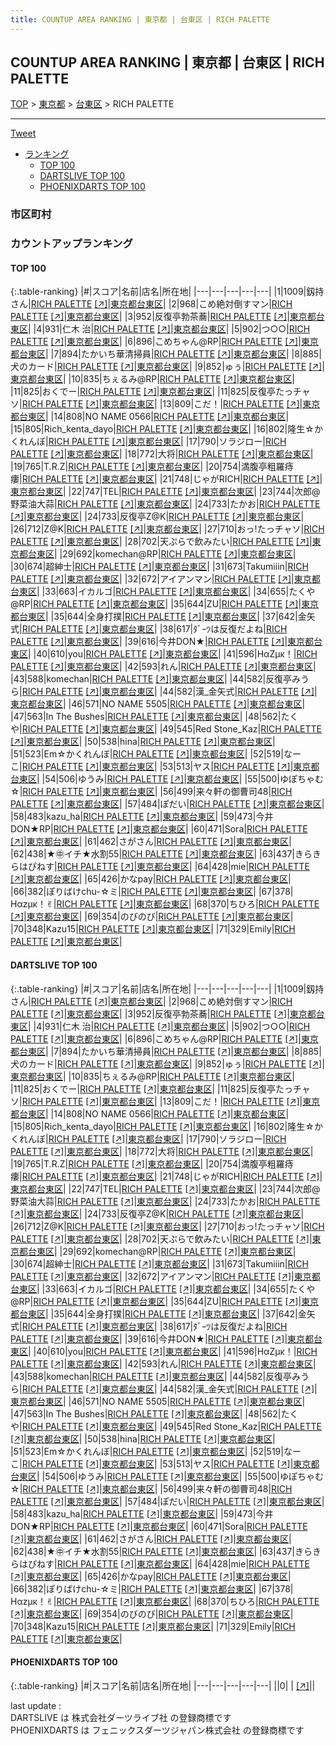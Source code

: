 ```yaml
---
title: COUNTUP AREA RANKING | 東京都 | 台東区 | RICH PALETTE
---
```

## COUNTUP AREA RANKING | 東京都 | 台東区 | RICH PALETTE

[TOP](/darts/rank/) > [東京都](/darts/rank/東京都/) > [台東区](/darts/rank/東京都/台東区/) > RICH PALETTE

___

<a href="https://twitter.com/share?ref_src=twsrc%5Etfw" data-text="COUNTUP AREA RANKING | 東京都台東区RICH PALETTE" class="twitter-share-button" data-hashtags="DARTSLIVE,PHOENIXDARTS,darts,ダーツ" data-show-count="false">Tweet</a>

* [ランキング](#カウントアップランキング)
    * [TOP 100](#top-100)
    * [DARTSLIVE TOP 100](#dartslive-top-100)
    * [PHOENIXDARTS TOP 100](#phoenixdarts-top-100)

### 市区町村

<ul>

</ul>

### カウントアップランキング

#### TOP 100



{:.table-ranking}
|#|スコア|名前|店名|所在地|
|---|---|---|---|---|
|1|1009|<span class="rank-name-dl">釼持さん</span>|<a href="/darts/rank/shops/9e65ff15cb18ef360d9b047a20a7ba1e.html">RICH PALETTE</a> <a href="https://search.dartslive.com/jp/shop/9e65ff15cb18ef360d9b047a20a7ba1e">[↗]</a>|<a href="/darts/rank/東京都/台東区">東京都台東区</a>|
|2|968|<span class="rank-name-dl">こめ絶対倒すマン</span>|<a href="/darts/rank/shops/9e65ff15cb18ef360d9b047a20a7ba1e.html">RICH PALETTE</a> <a href="https://search.dartslive.com/jp/shop/9e65ff15cb18ef360d9b047a20a7ba1e">[↗]</a>|<a href="/darts/rank/東京都/台東区">東京都台東区</a>|
|3|952|<span class="rank-name-dl">反復亭勃茶蕎</span>|<a href="/darts/rank/shops/9e65ff15cb18ef360d9b047a20a7ba1e.html">RICH PALETTE</a> <a href="https://search.dartslive.com/jp/shop/9e65ff15cb18ef360d9b047a20a7ba1e">[↗]</a>|<a href="/darts/rank/東京都/台東区">東京都台東区</a>|
|4|931|<span class="rank-name-dl">仁木 治</span>|<a href="/darts/rank/shops/9e65ff15cb18ef360d9b047a20a7ba1e.html">RICH PALETTE</a> <a href="https://search.dartslive.com/jp/shop/9e65ff15cb18ef360d9b047a20a7ba1e">[↗]</a>|<a href="/darts/rank/東京都/台東区">東京都台東区</a>|
|5|902|<span class="rank-name-dl">つ○○</span>|<a href="/darts/rank/shops/9e65ff15cb18ef360d9b047a20a7ba1e.html">RICH PALETTE</a> <a href="https://search.dartslive.com/jp/shop/9e65ff15cb18ef360d9b047a20a7ba1e">[↗]</a>|<a href="/darts/rank/東京都/台東区">東京都台東区</a>|
|6|896|<span class="rank-name-dl">こめちゃん@RP</span>|<a href="/darts/rank/shops/9e65ff15cb18ef360d9b047a20a7ba1e.html">RICH PALETTE</a> <a href="https://search.dartslive.com/jp/shop/9e65ff15cb18ef360d9b047a20a7ba1e">[↗]</a>|<a href="/darts/rank/東京都/台東区">東京都台東区</a>|
|7|894|<span class="rank-name-dl">たかいち華清掃員</span>|<a href="/darts/rank/shops/9e65ff15cb18ef360d9b047a20a7ba1e.html">RICH PALETTE</a> <a href="https://search.dartslive.com/jp/shop/9e65ff15cb18ef360d9b047a20a7ba1e">[↗]</a>|<a href="/darts/rank/東京都/台東区">東京都台東区</a>|
|8|885|<span class="rank-name-dl">犬のカード</span>|<a href="/darts/rank/shops/9e65ff15cb18ef360d9b047a20a7ba1e.html">RICH PALETTE</a> <a href="https://search.dartslive.com/jp/shop/9e65ff15cb18ef360d9b047a20a7ba1e">[↗]</a>|<a href="/darts/rank/東京都/台東区">東京都台東区</a>|
|9|852|<span class="rank-name-dl">ゅぅ</span>|<a href="/darts/rank/shops/9e65ff15cb18ef360d9b047a20a7ba1e.html">RICH PALETTE</a> <a href="https://search.dartslive.com/jp/shop/9e65ff15cb18ef360d9b047a20a7ba1e">[↗]</a>|<a href="/darts/rank/東京都/台東区">東京都台東区</a>|
|10|835|<span class="rank-name-dl">ちぇるみ@RP</span>|<a href="/darts/rank/shops/9e65ff15cb18ef360d9b047a20a7ba1e.html">RICH PALETTE</a> <a href="https://search.dartslive.com/jp/shop/9e65ff15cb18ef360d9b047a20a7ba1e">[↗]</a>|<a href="/darts/rank/東京都/台東区">東京都台東区</a>|
|11|825|<span class="rank-name-dl">おくでー</span>|<a href="/darts/rank/shops/9e65ff15cb18ef360d9b047a20a7ba1e.html">RICH PALETTE</a> <a href="https://search.dartslive.com/jp/shop/9e65ff15cb18ef360d9b047a20a7ba1e">[↗]</a>|<a href="/darts/rank/東京都/台東区">東京都台東区</a>|
|11|825|<span class="rank-name-dl">反復亭たっチャソ</span>|<a href="/darts/rank/shops/9e65ff15cb18ef360d9b047a20a7ba1e.html">RICH PALETTE</a> <a href="https://search.dartslive.com/jp/shop/9e65ff15cb18ef360d9b047a20a7ba1e">[↗]</a>|<a href="/darts/rank/東京都/台東区">東京都台東区</a>|
|13|809|<span class="rank-name-dl">こだ！</span>|<a href="/darts/rank/shops/9e65ff15cb18ef360d9b047a20a7ba1e.html">RICH PALETTE</a> <a href="https://search.dartslive.com/jp/shop/9e65ff15cb18ef360d9b047a20a7ba1e">[↗]</a>|<a href="/darts/rank/東京都/台東区">東京都台東区</a>|
|14|808|<span class="rank-name-dl">NO NAME 0566</span>|<a href="/darts/rank/shops/9e65ff15cb18ef360d9b047a20a7ba1e.html">RICH PALETTE</a> <a href="https://search.dartslive.com/jp/shop/9e65ff15cb18ef360d9b047a20a7ba1e">[↗]</a>|<a href="/darts/rank/東京都/台東区">東京都台東区</a>|
|15|805|<span class="rank-name-dl">Rich_kenta_dayo</span>|<a href="/darts/rank/shops/9e65ff15cb18ef360d9b047a20a7ba1e.html">RICH PALETTE</a> <a href="https://search.dartslive.com/jp/shop/9e65ff15cb18ef360d9b047a20a7ba1e">[↗]</a>|<a href="/darts/rank/東京都/台東区">東京都台東区</a>|
|16|802|<span class="rank-name-dl">隆生☆かくれんぼ</span>|<a href="/darts/rank/shops/9e65ff15cb18ef360d9b047a20a7ba1e.html">RICH PALETTE</a> <a href="https://search.dartslive.com/jp/shop/9e65ff15cb18ef360d9b047a20a7ba1e">[↗]</a>|<a href="/darts/rank/東京都/台東区">東京都台東区</a>|
|17|790|<span class="rank-name-dl">ソラジロー</span>|<a href="/darts/rank/shops/9e65ff15cb18ef360d9b047a20a7ba1e.html">RICH PALETTE</a> <a href="https://search.dartslive.com/jp/shop/9e65ff15cb18ef360d9b047a20a7ba1e">[↗]</a>|<a href="/darts/rank/東京都/台東区">東京都台東区</a>|
|18|772|<span class="rank-name-dl">大将</span>|<a href="/darts/rank/shops/9e65ff15cb18ef360d9b047a20a7ba1e.html">RICH PALETTE</a> <a href="https://search.dartslive.com/jp/shop/9e65ff15cb18ef360d9b047a20a7ba1e">[↗]</a>|<a href="/darts/rank/東京都/台東区">東京都台東区</a>|
|19|765|<span class="rank-name-dl">T.R.Z</span>|<a href="/darts/rank/shops/9e65ff15cb18ef360d9b047a20a7ba1e.html">RICH PALETTE</a> <a href="https://search.dartslive.com/jp/shop/9e65ff15cb18ef360d9b047a20a7ba1e">[↗]</a>|<a href="/darts/rank/東京都/台東区">東京都台東区</a>|
|20|754|<span class="rank-name-dl">満腹亭粗羅痔瘻</span>|<a href="/darts/rank/shops/9e65ff15cb18ef360d9b047a20a7ba1e.html">RICH PALETTE</a> <a href="https://search.dartslive.com/jp/shop/9e65ff15cb18ef360d9b047a20a7ba1e">[↗]</a>|<a href="/darts/rank/東京都/台東区">東京都台東区</a>|
|21|748|<span class="rank-name-dl">じゃがRICH</span>|<a href="/darts/rank/shops/9e65ff15cb18ef360d9b047a20a7ba1e.html">RICH PALETTE</a> <a href="https://search.dartslive.com/jp/shop/9e65ff15cb18ef360d9b047a20a7ba1e">[↗]</a>|<a href="/darts/rank/東京都/台東区">東京都台東区</a>|
|22|747|<span class="rank-name-dl">TEL</span>|<a href="/darts/rank/shops/9e65ff15cb18ef360d9b047a20a7ba1e.html">RICH PALETTE</a> <a href="https://search.dartslive.com/jp/shop/9e65ff15cb18ef360d9b047a20a7ba1e">[↗]</a>|<a href="/darts/rank/東京都/台東区">東京都台東区</a>|
|23|744|<span class="rank-name-dl">次郎@野菜油大蒜</span>|<a href="/darts/rank/shops/9e65ff15cb18ef360d9b047a20a7ba1e.html">RICH PALETTE</a> <a href="https://search.dartslive.com/jp/shop/9e65ff15cb18ef360d9b047a20a7ba1e">[↗]</a>|<a href="/darts/rank/東京都/台東区">東京都台東区</a>|
|24|733|<span class="rank-name-dl">たかお</span>|<a href="/darts/rank/shops/9e65ff15cb18ef360d9b047a20a7ba1e.html">RICH PALETTE</a> <a href="https://search.dartslive.com/jp/shop/9e65ff15cb18ef360d9b047a20a7ba1e">[↗]</a>|<a href="/darts/rank/東京都/台東区">東京都台東区</a>|
|24|733|<span class="rank-name-dl">反復亭Z@K</span>|<a href="/darts/rank/shops/9e65ff15cb18ef360d9b047a20a7ba1e.html">RICH PALETTE</a> <a href="https://search.dartslive.com/jp/shop/9e65ff15cb18ef360d9b047a20a7ba1e">[↗]</a>|<a href="/darts/rank/東京都/台東区">東京都台東区</a>|
|26|712|<span class="rank-name-dl">Z@K</span>|<a href="/darts/rank/shops/9e65ff15cb18ef360d9b047a20a7ba1e.html">RICH PALETTE</a> <a href="https://search.dartslive.com/jp/shop/9e65ff15cb18ef360d9b047a20a7ba1e">[↗]</a>|<a href="/darts/rank/東京都/台東区">東京都台東区</a>|
|27|710|<span class="rank-name-dl">おっ!たっチャソ</span>|<a href="/darts/rank/shops/9e65ff15cb18ef360d9b047a20a7ba1e.html">RICH PALETTE</a> <a href="https://search.dartslive.com/jp/shop/9e65ff15cb18ef360d9b047a20a7ba1e">[↗]</a>|<a href="/darts/rank/東京都/台東区">東京都台東区</a>|
|28|702|<span class="rank-name-dl">天ぷらで飲みたい</span>|<a href="/darts/rank/shops/9e65ff15cb18ef360d9b047a20a7ba1e.html">RICH PALETTE</a> <a href="https://search.dartslive.com/jp/shop/9e65ff15cb18ef360d9b047a20a7ba1e">[↗]</a>|<a href="/darts/rank/東京都/台東区">東京都台東区</a>|
|29|692|<span class="rank-name-dl">komechan@RP</span>|<a href="/darts/rank/shops/9e65ff15cb18ef360d9b047a20a7ba1e.html">RICH PALETTE</a> <a href="https://search.dartslive.com/jp/shop/9e65ff15cb18ef360d9b047a20a7ba1e">[↗]</a>|<a href="/darts/rank/東京都/台東区">東京都台東区</a>|
|30|674|<span class="rank-name-dl">超紳士</span>|<a href="/darts/rank/shops/9e65ff15cb18ef360d9b047a20a7ba1e.html">RICH PALETTE</a> <a href="https://search.dartslive.com/jp/shop/9e65ff15cb18ef360d9b047a20a7ba1e">[↗]</a>|<a href="/darts/rank/東京都/台東区">東京都台東区</a>|
|31|673|<span class="rank-name-dl">Takumiiin</span>|<a href="/darts/rank/shops/9e65ff15cb18ef360d9b047a20a7ba1e.html">RICH PALETTE</a> <a href="https://search.dartslive.com/jp/shop/9e65ff15cb18ef360d9b047a20a7ba1e">[↗]</a>|<a href="/darts/rank/東京都/台東区">東京都台東区</a>|
|32|672|<span class="rank-name-dl">アイアンマン</span>|<a href="/darts/rank/shops/9e65ff15cb18ef360d9b047a20a7ba1e.html">RICH PALETTE</a> <a href="https://search.dartslive.com/jp/shop/9e65ff15cb18ef360d9b047a20a7ba1e">[↗]</a>|<a href="/darts/rank/東京都/台東区">東京都台東区</a>|
|33|663|<span class="rank-name-dl">イカルゴ</span>|<a href="/darts/rank/shops/9e65ff15cb18ef360d9b047a20a7ba1e.html">RICH PALETTE</a> <a href="https://search.dartslive.com/jp/shop/9e65ff15cb18ef360d9b047a20a7ba1e">[↗]</a>|<a href="/darts/rank/東京都/台東区">東京都台東区</a>|
|34|655|<span class="rank-name-dl">たくや@RP</span>|<a href="/darts/rank/shops/9e65ff15cb18ef360d9b047a20a7ba1e.html">RICH PALETTE</a> <a href="https://search.dartslive.com/jp/shop/9e65ff15cb18ef360d9b047a20a7ba1e">[↗]</a>|<a href="/darts/rank/東京都/台東区">東京都台東区</a>|
|35|644|<span class="rank-name-dl">ZU</span>|<a href="/darts/rank/shops/9e65ff15cb18ef360d9b047a20a7ba1e.html">RICH PALETTE</a> <a href="https://search.dartslive.com/jp/shop/9e65ff15cb18ef360d9b047a20a7ba1e">[↗]</a>|<a href="/darts/rank/東京都/台東区">東京都台東区</a>|
|35|644|<span class="rank-name-dl">全身打撲</span>|<a href="/darts/rank/shops/9e65ff15cb18ef360d9b047a20a7ba1e.html">RICH PALETTE</a> <a href="https://search.dartslive.com/jp/shop/9e65ff15cb18ef360d9b047a20a7ba1e">[↗]</a>|<a href="/darts/rank/東京都/台東区">東京都台東区</a>|
|37|642|<span class="rank-name-dl">金矢式</span>|<a href="/darts/rank/shops/9e65ff15cb18ef360d9b047a20a7ba1e.html">RICH PALETTE</a> <a href="https://search.dartslive.com/jp/shop/9e65ff15cb18ef360d9b047a20a7ba1e">[↗]</a>|<a href="/darts/rank/東京都/台東区">東京都台東区</a>|
|38|617|<span class="rank-name-dl">ﾀﾞｰﾂは反復だよね</span>|<a href="/darts/rank/shops/9e65ff15cb18ef360d9b047a20a7ba1e.html">RICH PALETTE</a> <a href="https://search.dartslive.com/jp/shop/9e65ff15cb18ef360d9b047a20a7ba1e">[↗]</a>|<a href="/darts/rank/東京都/台東区">東京都台東区</a>|
|39|616|<span class="rank-name-dl">今井DON★</span>|<a href="/darts/rank/shops/9e65ff15cb18ef360d9b047a20a7ba1e.html">RICH PALETTE</a> <a href="https://search.dartslive.com/jp/shop/9e65ff15cb18ef360d9b047a20a7ba1e">[↗]</a>|<a href="/darts/rank/東京都/台東区">東京都台東区</a>|
|40|610|<span class="rank-name-dl">you</span>|<a href="/darts/rank/shops/9e65ff15cb18ef360d9b047a20a7ba1e.html">RICH PALETTE</a> <a href="https://search.dartslive.com/jp/shop/9e65ff15cb18ef360d9b047a20a7ba1e">[↗]</a>|<a href="/darts/rank/東京都/台東区">東京都台東区</a>|
|41|596|<span class="rank-name-dl">НαΖμκ！</span>|<a href="/darts/rank/shops/9e65ff15cb18ef360d9b047a20a7ba1e.html">RICH PALETTE</a> <a href="https://search.dartslive.com/jp/shop/9e65ff15cb18ef360d9b047a20a7ba1e">[↗]</a>|<a href="/darts/rank/東京都/台東区">東京都台東区</a>|
|42|593|<span class="rank-name-dl">れん</span>|<a href="/darts/rank/shops/9e65ff15cb18ef360d9b047a20a7ba1e.html">RICH PALETTE</a> <a href="https://search.dartslive.com/jp/shop/9e65ff15cb18ef360d9b047a20a7ba1e">[↗]</a>|<a href="/darts/rank/東京都/台東区">東京都台東区</a>|
|43|588|<span class="rank-name-dl">komechan</span>|<a href="/darts/rank/shops/9e65ff15cb18ef360d9b047a20a7ba1e.html">RICH PALETTE</a> <a href="https://search.dartslive.com/jp/shop/9e65ff15cb18ef360d9b047a20a7ba1e">[↗]</a>|<a href="/darts/rank/東京都/台東区">東京都台東区</a>|
|44|582|<span class="rank-name-dl">反復亭みうら</span>|<a href="/darts/rank/shops/9e65ff15cb18ef360d9b047a20a7ba1e.html">RICH PALETTE</a> <a href="https://search.dartslive.com/jp/shop/9e65ff15cb18ef360d9b047a20a7ba1e">[↗]</a>|<a href="/darts/rank/東京都/台東区">東京都台東区</a>|
|44|582|<span class="rank-name-dl">漢_金矢式</span>|<a href="/darts/rank/shops/9e65ff15cb18ef360d9b047a20a7ba1e.html">RICH PALETTE</a> <a href="https://search.dartslive.com/jp/shop/9e65ff15cb18ef360d9b047a20a7ba1e">[↗]</a>|<a href="/darts/rank/東京都/台東区">東京都台東区</a>|
|46|571|<span class="rank-name-dl">NO NAME 5505</span>|<a href="/darts/rank/shops/9e65ff15cb18ef360d9b047a20a7ba1e.html">RICH PALETTE</a> <a href="https://search.dartslive.com/jp/shop/9e65ff15cb18ef360d9b047a20a7ba1e">[↗]</a>|<a href="/darts/rank/東京都/台東区">東京都台東区</a>|
|47|563|<span class="rank-name-dl">In The Bushes</span>|<a href="/darts/rank/shops/9e65ff15cb18ef360d9b047a20a7ba1e.html">RICH PALETTE</a> <a href="https://search.dartslive.com/jp/shop/9e65ff15cb18ef360d9b047a20a7ba1e">[↗]</a>|<a href="/darts/rank/東京都/台東区">東京都台東区</a>|
|48|562|<span class="rank-name-dl">たくや</span>|<a href="/darts/rank/shops/9e65ff15cb18ef360d9b047a20a7ba1e.html">RICH PALETTE</a> <a href="https://search.dartslive.com/jp/shop/9e65ff15cb18ef360d9b047a20a7ba1e">[↗]</a>|<a href="/darts/rank/東京都/台東区">東京都台東区</a>|
|49|545|<span class="rank-name-dl">Red Stone_Kaz</span>|<a href="/darts/rank/shops/9e65ff15cb18ef360d9b047a20a7ba1e.html">RICH PALETTE</a> <a href="https://search.dartslive.com/jp/shop/9e65ff15cb18ef360d9b047a20a7ba1e">[↗]</a>|<a href="/darts/rank/東京都/台東区">東京都台東区</a>|
|50|538|<span class="rank-name-dl">hina</span>|<a href="/darts/rank/shops/9e65ff15cb18ef360d9b047a20a7ba1e.html">RICH PALETTE</a> <a href="https://search.dartslive.com/jp/shop/9e65ff15cb18ef360d9b047a20a7ba1e">[↗]</a>|<a href="/darts/rank/東京都/台東区">東京都台東区</a>|
|51|523|<span class="rank-name-dl">Em☆かくれんぼ</span>|<a href="/darts/rank/shops/9e65ff15cb18ef360d9b047a20a7ba1e.html">RICH PALETTE</a> <a href="https://search.dartslive.com/jp/shop/9e65ff15cb18ef360d9b047a20a7ba1e">[↗]</a>|<a href="/darts/rank/東京都/台東区">東京都台東区</a>|
|52|519|<span class="rank-name-dl">なーこ</span>|<a href="/darts/rank/shops/9e65ff15cb18ef360d9b047a20a7ba1e.html">RICH PALETTE</a> <a href="https://search.dartslive.com/jp/shop/9e65ff15cb18ef360d9b047a20a7ba1e">[↗]</a>|<a href="/darts/rank/東京都/台東区">東京都台東区</a>|
|53|513|<span class="rank-name-dl">ヤス</span>|<a href="/darts/rank/shops/9e65ff15cb18ef360d9b047a20a7ba1e.html">RICH PALETTE</a> <a href="https://search.dartslive.com/jp/shop/9e65ff15cb18ef360d9b047a20a7ba1e">[↗]</a>|<a href="/darts/rank/東京都/台東区">東京都台東区</a>|
|54|506|<span class="rank-name-dl">ゆうみ</span>|<a href="/darts/rank/shops/9e65ff15cb18ef360d9b047a20a7ba1e.html">RICH PALETTE</a> <a href="https://search.dartslive.com/jp/shop/9e65ff15cb18ef360d9b047a20a7ba1e">[↗]</a>|<a href="/darts/rank/東京都/台東区">東京都台東区</a>|
|55|500|<span class="rank-name-dl">ゆぽちゃむ☆</span>|<a href="/darts/rank/shops/9e65ff15cb18ef360d9b047a20a7ba1e.html">RICH PALETTE</a> <a href="https://search.dartslive.com/jp/shop/9e65ff15cb18ef360d9b047a20a7ba1e">[↗]</a>|<a href="/darts/rank/東京都/台東区">東京都台東区</a>|
|56|499|<span class="rank-name-dl">来々軒の御曹司48</span>|<a href="/darts/rank/shops/9e65ff15cb18ef360d9b047a20a7ba1e.html">RICH PALETTE</a> <a href="https://search.dartslive.com/jp/shop/9e65ff15cb18ef360d9b047a20a7ba1e">[↗]</a>|<a href="/darts/rank/東京都/台東区">東京都台東区</a>|
|57|484|<span class="rank-name-dl">ぽだい</span>|<a href="/darts/rank/shops/9e65ff15cb18ef360d9b047a20a7ba1e.html">RICH PALETTE</a> <a href="https://search.dartslive.com/jp/shop/9e65ff15cb18ef360d9b047a20a7ba1e">[↗]</a>|<a href="/darts/rank/東京都/台東区">東京都台東区</a>|
|58|483|<span class="rank-name-dl">kazu_ha</span>|<a href="/darts/rank/shops/9e65ff15cb18ef360d9b047a20a7ba1e.html">RICH PALETTE</a> <a href="https://search.dartslive.com/jp/shop/9e65ff15cb18ef360d9b047a20a7ba1e">[↗]</a>|<a href="/darts/rank/東京都/台東区">東京都台東区</a>|
|59|473|<span class="rank-name-dl">今井DON★RP</span>|<a href="/darts/rank/shops/9e65ff15cb18ef360d9b047a20a7ba1e.html">RICH PALETTE</a> <a href="https://search.dartslive.com/jp/shop/9e65ff15cb18ef360d9b047a20a7ba1e">[↗]</a>|<a href="/darts/rank/東京都/台東区">東京都台東区</a>|
|60|471|<span class="rank-name-dl">Sora</span>|<a href="/darts/rank/shops/9e65ff15cb18ef360d9b047a20a7ba1e.html">RICH PALETTE</a> <a href="https://search.dartslive.com/jp/shop/9e65ff15cb18ef360d9b047a20a7ba1e">[↗]</a>|<a href="/darts/rank/東京都/台東区">東京都台東区</a>|
|61|462|<span class="rank-name-dl">さがさん</span>|<a href="/darts/rank/shops/9e65ff15cb18ef360d9b047a20a7ba1e.html">RICH PALETTE</a> <a href="https://search.dartslive.com/jp/shop/9e65ff15cb18ef360d9b047a20a7ba1e">[↗]</a>|<a href="/darts/rank/東京都/台東区">東京都台東区</a>|
|62|438|<span class="rank-name-dl">★㊥イチ★水割55</span>|<a href="/darts/rank/shops/9e65ff15cb18ef360d9b047a20a7ba1e.html">RICH PALETTE</a> <a href="https://search.dartslive.com/jp/shop/9e65ff15cb18ef360d9b047a20a7ba1e">[↗]</a>|<a href="/darts/rank/東京都/台東区">東京都台東区</a>|
|63|437|<span class="rank-name-dl">きらきらはぴねす</span>|<a href="/darts/rank/shops/9e65ff15cb18ef360d9b047a20a7ba1e.html">RICH PALETTE</a> <a href="https://search.dartslive.com/jp/shop/9e65ff15cb18ef360d9b047a20a7ba1e">[↗]</a>|<a href="/darts/rank/東京都/台東区">東京都台東区</a>|
|64|428|<span class="rank-name-dl">mie</span>|<a href="/darts/rank/shops/9e65ff15cb18ef360d9b047a20a7ba1e.html">RICH PALETTE</a> <a href="https://search.dartslive.com/jp/shop/9e65ff15cb18ef360d9b047a20a7ba1e">[↗]</a>|<a href="/darts/rank/東京都/台東区">東京都台東区</a>|
|65|426|<span class="rank-name-dl">かなpay</span>|<a href="/darts/rank/shops/9e65ff15cb18ef360d9b047a20a7ba1e.html">RICH PALETTE</a> <a href="https://search.dartslive.com/jp/shop/9e65ff15cb18ef360d9b047a20a7ba1e">[↗]</a>|<a href="/darts/rank/東京都/台東区">東京都台東区</a>|
|66|382|<span class="rank-name-dl">ぽりばけchu-☆ミ</span>|<a href="/darts/rank/shops/9e65ff15cb18ef360d9b047a20a7ba1e.html">RICH PALETTE</a> <a href="https://search.dartslive.com/jp/shop/9e65ff15cb18ef360d9b047a20a7ba1e">[↗]</a>|<a href="/darts/rank/東京都/台東区">東京都台東区</a>|
|67|378|<span class="rank-name-dl">Нαzμκ！✌︎</span>|<a href="/darts/rank/shops/9e65ff15cb18ef360d9b047a20a7ba1e.html">RICH PALETTE</a> <a href="https://search.dartslive.com/jp/shop/9e65ff15cb18ef360d9b047a20a7ba1e">[↗]</a>|<a href="/darts/rank/東京都/台東区">東京都台東区</a>|
|68|370|<span class="rank-name-dl">ちひろ</span>|<a href="/darts/rank/shops/9e65ff15cb18ef360d9b047a20a7ba1e.html">RICH PALETTE</a> <a href="https://search.dartslive.com/jp/shop/9e65ff15cb18ef360d9b047a20a7ba1e">[↗]</a>|<a href="/darts/rank/東京都/台東区">東京都台東区</a>|
|69|354|<span class="rank-name-dl">のびのび</span>|<a href="/darts/rank/shops/9e65ff15cb18ef360d9b047a20a7ba1e.html">RICH PALETTE</a> <a href="https://search.dartslive.com/jp/shop/9e65ff15cb18ef360d9b047a20a7ba1e">[↗]</a>|<a href="/darts/rank/東京都/台東区">東京都台東区</a>|
|70|348|<span class="rank-name-dl">Kazu15</span>|<a href="/darts/rank/shops/9e65ff15cb18ef360d9b047a20a7ba1e.html">RICH PALETTE</a> <a href="https://search.dartslive.com/jp/shop/9e65ff15cb18ef360d9b047a20a7ba1e">[↗]</a>|<a href="/darts/rank/東京都/台東区">東京都台東区</a>|
|71|329|<span class="rank-name-dl">Emily</span>|<a href="/darts/rank/shops/9e65ff15cb18ef360d9b047a20a7ba1e.html">RICH PALETTE</a> <a href="https://search.dartslive.com/jp/shop/9e65ff15cb18ef360d9b047a20a7ba1e">[↗]</a>|<a href="/darts/rank/東京都/台東区">東京都台東区</a>|


#### DARTSLIVE TOP 100



{:.table-ranking}
|#|スコア|名前|店名|所在地|
|---|---|---|---|---|
|1|1009|<span class="rank-name-dl">釼持さん</span>|<a href="/darts/rank/shops/9e65ff15cb18ef360d9b047a20a7ba1e.html">RICH PALETTE</a> <a href="https://search.dartslive.com/jp/shop/9e65ff15cb18ef360d9b047a20a7ba1e">[↗]</a>|<a href="/darts/rank/東京都/台東区">東京都台東区</a>|
|2|968|<span class="rank-name-dl">こめ絶対倒すマン</span>|<a href="/darts/rank/shops/9e65ff15cb18ef360d9b047a20a7ba1e.html">RICH PALETTE</a> <a href="https://search.dartslive.com/jp/shop/9e65ff15cb18ef360d9b047a20a7ba1e">[↗]</a>|<a href="/darts/rank/東京都/台東区">東京都台東区</a>|
|3|952|<span class="rank-name-dl">反復亭勃茶蕎</span>|<a href="/darts/rank/shops/9e65ff15cb18ef360d9b047a20a7ba1e.html">RICH PALETTE</a> <a href="https://search.dartslive.com/jp/shop/9e65ff15cb18ef360d9b047a20a7ba1e">[↗]</a>|<a href="/darts/rank/東京都/台東区">東京都台東区</a>|
|4|931|<span class="rank-name-dl">仁木 治</span>|<a href="/darts/rank/shops/9e65ff15cb18ef360d9b047a20a7ba1e.html">RICH PALETTE</a> <a href="https://search.dartslive.com/jp/shop/9e65ff15cb18ef360d9b047a20a7ba1e">[↗]</a>|<a href="/darts/rank/東京都/台東区">東京都台東区</a>|
|5|902|<span class="rank-name-dl">つ○○</span>|<a href="/darts/rank/shops/9e65ff15cb18ef360d9b047a20a7ba1e.html">RICH PALETTE</a> <a href="https://search.dartslive.com/jp/shop/9e65ff15cb18ef360d9b047a20a7ba1e">[↗]</a>|<a href="/darts/rank/東京都/台東区">東京都台東区</a>|
|6|896|<span class="rank-name-dl">こめちゃん@RP</span>|<a href="/darts/rank/shops/9e65ff15cb18ef360d9b047a20a7ba1e.html">RICH PALETTE</a> <a href="https://search.dartslive.com/jp/shop/9e65ff15cb18ef360d9b047a20a7ba1e">[↗]</a>|<a href="/darts/rank/東京都/台東区">東京都台東区</a>|
|7|894|<span class="rank-name-dl">たかいち華清掃員</span>|<a href="/darts/rank/shops/9e65ff15cb18ef360d9b047a20a7ba1e.html">RICH PALETTE</a> <a href="https://search.dartslive.com/jp/shop/9e65ff15cb18ef360d9b047a20a7ba1e">[↗]</a>|<a href="/darts/rank/東京都/台東区">東京都台東区</a>|
|8|885|<span class="rank-name-dl">犬のカード</span>|<a href="/darts/rank/shops/9e65ff15cb18ef360d9b047a20a7ba1e.html">RICH PALETTE</a> <a href="https://search.dartslive.com/jp/shop/9e65ff15cb18ef360d9b047a20a7ba1e">[↗]</a>|<a href="/darts/rank/東京都/台東区">東京都台東区</a>|
|9|852|<span class="rank-name-dl">ゅぅ</span>|<a href="/darts/rank/shops/9e65ff15cb18ef360d9b047a20a7ba1e.html">RICH PALETTE</a> <a href="https://search.dartslive.com/jp/shop/9e65ff15cb18ef360d9b047a20a7ba1e">[↗]</a>|<a href="/darts/rank/東京都/台東区">東京都台東区</a>|
|10|835|<span class="rank-name-dl">ちぇるみ@RP</span>|<a href="/darts/rank/shops/9e65ff15cb18ef360d9b047a20a7ba1e.html">RICH PALETTE</a> <a href="https://search.dartslive.com/jp/shop/9e65ff15cb18ef360d9b047a20a7ba1e">[↗]</a>|<a href="/darts/rank/東京都/台東区">東京都台東区</a>|
|11|825|<span class="rank-name-dl">おくでー</span>|<a href="/darts/rank/shops/9e65ff15cb18ef360d9b047a20a7ba1e.html">RICH PALETTE</a> <a href="https://search.dartslive.com/jp/shop/9e65ff15cb18ef360d9b047a20a7ba1e">[↗]</a>|<a href="/darts/rank/東京都/台東区">東京都台東区</a>|
|11|825|<span class="rank-name-dl">反復亭たっチャソ</span>|<a href="/darts/rank/shops/9e65ff15cb18ef360d9b047a20a7ba1e.html">RICH PALETTE</a> <a href="https://search.dartslive.com/jp/shop/9e65ff15cb18ef360d9b047a20a7ba1e">[↗]</a>|<a href="/darts/rank/東京都/台東区">東京都台東区</a>|
|13|809|<span class="rank-name-dl">こだ！</span>|<a href="/darts/rank/shops/9e65ff15cb18ef360d9b047a20a7ba1e.html">RICH PALETTE</a> <a href="https://search.dartslive.com/jp/shop/9e65ff15cb18ef360d9b047a20a7ba1e">[↗]</a>|<a href="/darts/rank/東京都/台東区">東京都台東区</a>|
|14|808|<span class="rank-name-dl">NO NAME 0566</span>|<a href="/darts/rank/shops/9e65ff15cb18ef360d9b047a20a7ba1e.html">RICH PALETTE</a> <a href="https://search.dartslive.com/jp/shop/9e65ff15cb18ef360d9b047a20a7ba1e">[↗]</a>|<a href="/darts/rank/東京都/台東区">東京都台東区</a>|
|15|805|<span class="rank-name-dl">Rich_kenta_dayo</span>|<a href="/darts/rank/shops/9e65ff15cb18ef360d9b047a20a7ba1e.html">RICH PALETTE</a> <a href="https://search.dartslive.com/jp/shop/9e65ff15cb18ef360d9b047a20a7ba1e">[↗]</a>|<a href="/darts/rank/東京都/台東区">東京都台東区</a>|
|16|802|<span class="rank-name-dl">隆生☆かくれんぼ</span>|<a href="/darts/rank/shops/9e65ff15cb18ef360d9b047a20a7ba1e.html">RICH PALETTE</a> <a href="https://search.dartslive.com/jp/shop/9e65ff15cb18ef360d9b047a20a7ba1e">[↗]</a>|<a href="/darts/rank/東京都/台東区">東京都台東区</a>|
|17|790|<span class="rank-name-dl">ソラジロー</span>|<a href="/darts/rank/shops/9e65ff15cb18ef360d9b047a20a7ba1e.html">RICH PALETTE</a> <a href="https://search.dartslive.com/jp/shop/9e65ff15cb18ef360d9b047a20a7ba1e">[↗]</a>|<a href="/darts/rank/東京都/台東区">東京都台東区</a>|
|18|772|<span class="rank-name-dl">大将</span>|<a href="/darts/rank/shops/9e65ff15cb18ef360d9b047a20a7ba1e.html">RICH PALETTE</a> <a href="https://search.dartslive.com/jp/shop/9e65ff15cb18ef360d9b047a20a7ba1e">[↗]</a>|<a href="/darts/rank/東京都/台東区">東京都台東区</a>|
|19|765|<span class="rank-name-dl">T.R.Z</span>|<a href="/darts/rank/shops/9e65ff15cb18ef360d9b047a20a7ba1e.html">RICH PALETTE</a> <a href="https://search.dartslive.com/jp/shop/9e65ff15cb18ef360d9b047a20a7ba1e">[↗]</a>|<a href="/darts/rank/東京都/台東区">東京都台東区</a>|
|20|754|<span class="rank-name-dl">満腹亭粗羅痔瘻</span>|<a href="/darts/rank/shops/9e65ff15cb18ef360d9b047a20a7ba1e.html">RICH PALETTE</a> <a href="https://search.dartslive.com/jp/shop/9e65ff15cb18ef360d9b047a20a7ba1e">[↗]</a>|<a href="/darts/rank/東京都/台東区">東京都台東区</a>|
|21|748|<span class="rank-name-dl">じゃがRICH</span>|<a href="/darts/rank/shops/9e65ff15cb18ef360d9b047a20a7ba1e.html">RICH PALETTE</a> <a href="https://search.dartslive.com/jp/shop/9e65ff15cb18ef360d9b047a20a7ba1e">[↗]</a>|<a href="/darts/rank/東京都/台東区">東京都台東区</a>|
|22|747|<span class="rank-name-dl">TEL</span>|<a href="/darts/rank/shops/9e65ff15cb18ef360d9b047a20a7ba1e.html">RICH PALETTE</a> <a href="https://search.dartslive.com/jp/shop/9e65ff15cb18ef360d9b047a20a7ba1e">[↗]</a>|<a href="/darts/rank/東京都/台東区">東京都台東区</a>|
|23|744|<span class="rank-name-dl">次郎@野菜油大蒜</span>|<a href="/darts/rank/shops/9e65ff15cb18ef360d9b047a20a7ba1e.html">RICH PALETTE</a> <a href="https://search.dartslive.com/jp/shop/9e65ff15cb18ef360d9b047a20a7ba1e">[↗]</a>|<a href="/darts/rank/東京都/台東区">東京都台東区</a>|
|24|733|<span class="rank-name-dl">たかお</span>|<a href="/darts/rank/shops/9e65ff15cb18ef360d9b047a20a7ba1e.html">RICH PALETTE</a> <a href="https://search.dartslive.com/jp/shop/9e65ff15cb18ef360d9b047a20a7ba1e">[↗]</a>|<a href="/darts/rank/東京都/台東区">東京都台東区</a>|
|24|733|<span class="rank-name-dl">反復亭Z@K</span>|<a href="/darts/rank/shops/9e65ff15cb18ef360d9b047a20a7ba1e.html">RICH PALETTE</a> <a href="https://search.dartslive.com/jp/shop/9e65ff15cb18ef360d9b047a20a7ba1e">[↗]</a>|<a href="/darts/rank/東京都/台東区">東京都台東区</a>|
|26|712|<span class="rank-name-dl">Z@K</span>|<a href="/darts/rank/shops/9e65ff15cb18ef360d9b047a20a7ba1e.html">RICH PALETTE</a> <a href="https://search.dartslive.com/jp/shop/9e65ff15cb18ef360d9b047a20a7ba1e">[↗]</a>|<a href="/darts/rank/東京都/台東区">東京都台東区</a>|
|27|710|<span class="rank-name-dl">おっ!たっチャソ</span>|<a href="/darts/rank/shops/9e65ff15cb18ef360d9b047a20a7ba1e.html">RICH PALETTE</a> <a href="https://search.dartslive.com/jp/shop/9e65ff15cb18ef360d9b047a20a7ba1e">[↗]</a>|<a href="/darts/rank/東京都/台東区">東京都台東区</a>|
|28|702|<span class="rank-name-dl">天ぷらで飲みたい</span>|<a href="/darts/rank/shops/9e65ff15cb18ef360d9b047a20a7ba1e.html">RICH PALETTE</a> <a href="https://search.dartslive.com/jp/shop/9e65ff15cb18ef360d9b047a20a7ba1e">[↗]</a>|<a href="/darts/rank/東京都/台東区">東京都台東区</a>|
|29|692|<span class="rank-name-dl">komechan@RP</span>|<a href="/darts/rank/shops/9e65ff15cb18ef360d9b047a20a7ba1e.html">RICH PALETTE</a> <a href="https://search.dartslive.com/jp/shop/9e65ff15cb18ef360d9b047a20a7ba1e">[↗]</a>|<a href="/darts/rank/東京都/台東区">東京都台東区</a>|
|30|674|<span class="rank-name-dl">超紳士</span>|<a href="/darts/rank/shops/9e65ff15cb18ef360d9b047a20a7ba1e.html">RICH PALETTE</a> <a href="https://search.dartslive.com/jp/shop/9e65ff15cb18ef360d9b047a20a7ba1e">[↗]</a>|<a href="/darts/rank/東京都/台東区">東京都台東区</a>|
|31|673|<span class="rank-name-dl">Takumiiin</span>|<a href="/darts/rank/shops/9e65ff15cb18ef360d9b047a20a7ba1e.html">RICH PALETTE</a> <a href="https://search.dartslive.com/jp/shop/9e65ff15cb18ef360d9b047a20a7ba1e">[↗]</a>|<a href="/darts/rank/東京都/台東区">東京都台東区</a>|
|32|672|<span class="rank-name-dl">アイアンマン</span>|<a href="/darts/rank/shops/9e65ff15cb18ef360d9b047a20a7ba1e.html">RICH PALETTE</a> <a href="https://search.dartslive.com/jp/shop/9e65ff15cb18ef360d9b047a20a7ba1e">[↗]</a>|<a href="/darts/rank/東京都/台東区">東京都台東区</a>|
|33|663|<span class="rank-name-dl">イカルゴ</span>|<a href="/darts/rank/shops/9e65ff15cb18ef360d9b047a20a7ba1e.html">RICH PALETTE</a> <a href="https://search.dartslive.com/jp/shop/9e65ff15cb18ef360d9b047a20a7ba1e">[↗]</a>|<a href="/darts/rank/東京都/台東区">東京都台東区</a>|
|34|655|<span class="rank-name-dl">たくや@RP</span>|<a href="/darts/rank/shops/9e65ff15cb18ef360d9b047a20a7ba1e.html">RICH PALETTE</a> <a href="https://search.dartslive.com/jp/shop/9e65ff15cb18ef360d9b047a20a7ba1e">[↗]</a>|<a href="/darts/rank/東京都/台東区">東京都台東区</a>|
|35|644|<span class="rank-name-dl">ZU</span>|<a href="/darts/rank/shops/9e65ff15cb18ef360d9b047a20a7ba1e.html">RICH PALETTE</a> <a href="https://search.dartslive.com/jp/shop/9e65ff15cb18ef360d9b047a20a7ba1e">[↗]</a>|<a href="/darts/rank/東京都/台東区">東京都台東区</a>|
|35|644|<span class="rank-name-dl">全身打撲</span>|<a href="/darts/rank/shops/9e65ff15cb18ef360d9b047a20a7ba1e.html">RICH PALETTE</a> <a href="https://search.dartslive.com/jp/shop/9e65ff15cb18ef360d9b047a20a7ba1e">[↗]</a>|<a href="/darts/rank/東京都/台東区">東京都台東区</a>|
|37|642|<span class="rank-name-dl">金矢式</span>|<a href="/darts/rank/shops/9e65ff15cb18ef360d9b047a20a7ba1e.html">RICH PALETTE</a> <a href="https://search.dartslive.com/jp/shop/9e65ff15cb18ef360d9b047a20a7ba1e">[↗]</a>|<a href="/darts/rank/東京都/台東区">東京都台東区</a>|
|38|617|<span class="rank-name-dl">ﾀﾞｰﾂは反復だよね</span>|<a href="/darts/rank/shops/9e65ff15cb18ef360d9b047a20a7ba1e.html">RICH PALETTE</a> <a href="https://search.dartslive.com/jp/shop/9e65ff15cb18ef360d9b047a20a7ba1e">[↗]</a>|<a href="/darts/rank/東京都/台東区">東京都台東区</a>|
|39|616|<span class="rank-name-dl">今井DON★</span>|<a href="/darts/rank/shops/9e65ff15cb18ef360d9b047a20a7ba1e.html">RICH PALETTE</a> <a href="https://search.dartslive.com/jp/shop/9e65ff15cb18ef360d9b047a20a7ba1e">[↗]</a>|<a href="/darts/rank/東京都/台東区">東京都台東区</a>|
|40|610|<span class="rank-name-dl">you</span>|<a href="/darts/rank/shops/9e65ff15cb18ef360d9b047a20a7ba1e.html">RICH PALETTE</a> <a href="https://search.dartslive.com/jp/shop/9e65ff15cb18ef360d9b047a20a7ba1e">[↗]</a>|<a href="/darts/rank/東京都/台東区">東京都台東区</a>|
|41|596|<span class="rank-name-dl">НαΖμκ！</span>|<a href="/darts/rank/shops/9e65ff15cb18ef360d9b047a20a7ba1e.html">RICH PALETTE</a> <a href="https://search.dartslive.com/jp/shop/9e65ff15cb18ef360d9b047a20a7ba1e">[↗]</a>|<a href="/darts/rank/東京都/台東区">東京都台東区</a>|
|42|593|<span class="rank-name-dl">れん</span>|<a href="/darts/rank/shops/9e65ff15cb18ef360d9b047a20a7ba1e.html">RICH PALETTE</a> <a href="https://search.dartslive.com/jp/shop/9e65ff15cb18ef360d9b047a20a7ba1e">[↗]</a>|<a href="/darts/rank/東京都/台東区">東京都台東区</a>|
|43|588|<span class="rank-name-dl">komechan</span>|<a href="/darts/rank/shops/9e65ff15cb18ef360d9b047a20a7ba1e.html">RICH PALETTE</a> <a href="https://search.dartslive.com/jp/shop/9e65ff15cb18ef360d9b047a20a7ba1e">[↗]</a>|<a href="/darts/rank/東京都/台東区">東京都台東区</a>|
|44|582|<span class="rank-name-dl">反復亭みうら</span>|<a href="/darts/rank/shops/9e65ff15cb18ef360d9b047a20a7ba1e.html">RICH PALETTE</a> <a href="https://search.dartslive.com/jp/shop/9e65ff15cb18ef360d9b047a20a7ba1e">[↗]</a>|<a href="/darts/rank/東京都/台東区">東京都台東区</a>|
|44|582|<span class="rank-name-dl">漢_金矢式</span>|<a href="/darts/rank/shops/9e65ff15cb18ef360d9b047a20a7ba1e.html">RICH PALETTE</a> <a href="https://search.dartslive.com/jp/shop/9e65ff15cb18ef360d9b047a20a7ba1e">[↗]</a>|<a href="/darts/rank/東京都/台東区">東京都台東区</a>|
|46|571|<span class="rank-name-dl">NO NAME 5505</span>|<a href="/darts/rank/shops/9e65ff15cb18ef360d9b047a20a7ba1e.html">RICH PALETTE</a> <a href="https://search.dartslive.com/jp/shop/9e65ff15cb18ef360d9b047a20a7ba1e">[↗]</a>|<a href="/darts/rank/東京都/台東区">東京都台東区</a>|
|47|563|<span class="rank-name-dl">In The Bushes</span>|<a href="/darts/rank/shops/9e65ff15cb18ef360d9b047a20a7ba1e.html">RICH PALETTE</a> <a href="https://search.dartslive.com/jp/shop/9e65ff15cb18ef360d9b047a20a7ba1e">[↗]</a>|<a href="/darts/rank/東京都/台東区">東京都台東区</a>|
|48|562|<span class="rank-name-dl">たくや</span>|<a href="/darts/rank/shops/9e65ff15cb18ef360d9b047a20a7ba1e.html">RICH PALETTE</a> <a href="https://search.dartslive.com/jp/shop/9e65ff15cb18ef360d9b047a20a7ba1e">[↗]</a>|<a href="/darts/rank/東京都/台東区">東京都台東区</a>|
|49|545|<span class="rank-name-dl">Red Stone_Kaz</span>|<a href="/darts/rank/shops/9e65ff15cb18ef360d9b047a20a7ba1e.html">RICH PALETTE</a> <a href="https://search.dartslive.com/jp/shop/9e65ff15cb18ef360d9b047a20a7ba1e">[↗]</a>|<a href="/darts/rank/東京都/台東区">東京都台東区</a>|
|50|538|<span class="rank-name-dl">hina</span>|<a href="/darts/rank/shops/9e65ff15cb18ef360d9b047a20a7ba1e.html">RICH PALETTE</a> <a href="https://search.dartslive.com/jp/shop/9e65ff15cb18ef360d9b047a20a7ba1e">[↗]</a>|<a href="/darts/rank/東京都/台東区">東京都台東区</a>|
|51|523|<span class="rank-name-dl">Em☆かくれんぼ</span>|<a href="/darts/rank/shops/9e65ff15cb18ef360d9b047a20a7ba1e.html">RICH PALETTE</a> <a href="https://search.dartslive.com/jp/shop/9e65ff15cb18ef360d9b047a20a7ba1e">[↗]</a>|<a href="/darts/rank/東京都/台東区">東京都台東区</a>|
|52|519|<span class="rank-name-dl">なーこ</span>|<a href="/darts/rank/shops/9e65ff15cb18ef360d9b047a20a7ba1e.html">RICH PALETTE</a> <a href="https://search.dartslive.com/jp/shop/9e65ff15cb18ef360d9b047a20a7ba1e">[↗]</a>|<a href="/darts/rank/東京都/台東区">東京都台東区</a>|
|53|513|<span class="rank-name-dl">ヤス</span>|<a href="/darts/rank/shops/9e65ff15cb18ef360d9b047a20a7ba1e.html">RICH PALETTE</a> <a href="https://search.dartslive.com/jp/shop/9e65ff15cb18ef360d9b047a20a7ba1e">[↗]</a>|<a href="/darts/rank/東京都/台東区">東京都台東区</a>|
|54|506|<span class="rank-name-dl">ゆうみ</span>|<a href="/darts/rank/shops/9e65ff15cb18ef360d9b047a20a7ba1e.html">RICH PALETTE</a> <a href="https://search.dartslive.com/jp/shop/9e65ff15cb18ef360d9b047a20a7ba1e">[↗]</a>|<a href="/darts/rank/東京都/台東区">東京都台東区</a>|
|55|500|<span class="rank-name-dl">ゆぽちゃむ☆</span>|<a href="/darts/rank/shops/9e65ff15cb18ef360d9b047a20a7ba1e.html">RICH PALETTE</a> <a href="https://search.dartslive.com/jp/shop/9e65ff15cb18ef360d9b047a20a7ba1e">[↗]</a>|<a href="/darts/rank/東京都/台東区">東京都台東区</a>|
|56|499|<span class="rank-name-dl">来々軒の御曹司48</span>|<a href="/darts/rank/shops/9e65ff15cb18ef360d9b047a20a7ba1e.html">RICH PALETTE</a> <a href="https://search.dartslive.com/jp/shop/9e65ff15cb18ef360d9b047a20a7ba1e">[↗]</a>|<a href="/darts/rank/東京都/台東区">東京都台東区</a>|
|57|484|<span class="rank-name-dl">ぽだい</span>|<a href="/darts/rank/shops/9e65ff15cb18ef360d9b047a20a7ba1e.html">RICH PALETTE</a> <a href="https://search.dartslive.com/jp/shop/9e65ff15cb18ef360d9b047a20a7ba1e">[↗]</a>|<a href="/darts/rank/東京都/台東区">東京都台東区</a>|
|58|483|<span class="rank-name-dl">kazu_ha</span>|<a href="/darts/rank/shops/9e65ff15cb18ef360d9b047a20a7ba1e.html">RICH PALETTE</a> <a href="https://search.dartslive.com/jp/shop/9e65ff15cb18ef360d9b047a20a7ba1e">[↗]</a>|<a href="/darts/rank/東京都/台東区">東京都台東区</a>|
|59|473|<span class="rank-name-dl">今井DON★RP</span>|<a href="/darts/rank/shops/9e65ff15cb18ef360d9b047a20a7ba1e.html">RICH PALETTE</a> <a href="https://search.dartslive.com/jp/shop/9e65ff15cb18ef360d9b047a20a7ba1e">[↗]</a>|<a href="/darts/rank/東京都/台東区">東京都台東区</a>|
|60|471|<span class="rank-name-dl">Sora</span>|<a href="/darts/rank/shops/9e65ff15cb18ef360d9b047a20a7ba1e.html">RICH PALETTE</a> <a href="https://search.dartslive.com/jp/shop/9e65ff15cb18ef360d9b047a20a7ba1e">[↗]</a>|<a href="/darts/rank/東京都/台東区">東京都台東区</a>|
|61|462|<span class="rank-name-dl">さがさん</span>|<a href="/darts/rank/shops/9e65ff15cb18ef360d9b047a20a7ba1e.html">RICH PALETTE</a> <a href="https://search.dartslive.com/jp/shop/9e65ff15cb18ef360d9b047a20a7ba1e">[↗]</a>|<a href="/darts/rank/東京都/台東区">東京都台東区</a>|
|62|438|<span class="rank-name-dl">★㊥イチ★水割55</span>|<a href="/darts/rank/shops/9e65ff15cb18ef360d9b047a20a7ba1e.html">RICH PALETTE</a> <a href="https://search.dartslive.com/jp/shop/9e65ff15cb18ef360d9b047a20a7ba1e">[↗]</a>|<a href="/darts/rank/東京都/台東区">東京都台東区</a>|
|63|437|<span class="rank-name-dl">きらきらはぴねす</span>|<a href="/darts/rank/shops/9e65ff15cb18ef360d9b047a20a7ba1e.html">RICH PALETTE</a> <a href="https://search.dartslive.com/jp/shop/9e65ff15cb18ef360d9b047a20a7ba1e">[↗]</a>|<a href="/darts/rank/東京都/台東区">東京都台東区</a>|
|64|428|<span class="rank-name-dl">mie</span>|<a href="/darts/rank/shops/9e65ff15cb18ef360d9b047a20a7ba1e.html">RICH PALETTE</a> <a href="https://search.dartslive.com/jp/shop/9e65ff15cb18ef360d9b047a20a7ba1e">[↗]</a>|<a href="/darts/rank/東京都/台東区">東京都台東区</a>|
|65|426|<span class="rank-name-dl">かなpay</span>|<a href="/darts/rank/shops/9e65ff15cb18ef360d9b047a20a7ba1e.html">RICH PALETTE</a> <a href="https://search.dartslive.com/jp/shop/9e65ff15cb18ef360d9b047a20a7ba1e">[↗]</a>|<a href="/darts/rank/東京都/台東区">東京都台東区</a>|
|66|382|<span class="rank-name-dl">ぽりばけchu-☆ミ</span>|<a href="/darts/rank/shops/9e65ff15cb18ef360d9b047a20a7ba1e.html">RICH PALETTE</a> <a href="https://search.dartslive.com/jp/shop/9e65ff15cb18ef360d9b047a20a7ba1e">[↗]</a>|<a href="/darts/rank/東京都/台東区">東京都台東区</a>|
|67|378|<span class="rank-name-dl">Нαzμκ！✌︎</span>|<a href="/darts/rank/shops/9e65ff15cb18ef360d9b047a20a7ba1e.html">RICH PALETTE</a> <a href="https://search.dartslive.com/jp/shop/9e65ff15cb18ef360d9b047a20a7ba1e">[↗]</a>|<a href="/darts/rank/東京都/台東区">東京都台東区</a>|
|68|370|<span class="rank-name-dl">ちひろ</span>|<a href="/darts/rank/shops/9e65ff15cb18ef360d9b047a20a7ba1e.html">RICH PALETTE</a> <a href="https://search.dartslive.com/jp/shop/9e65ff15cb18ef360d9b047a20a7ba1e">[↗]</a>|<a href="/darts/rank/東京都/台東区">東京都台東区</a>|
|69|354|<span class="rank-name-dl">のびのび</span>|<a href="/darts/rank/shops/9e65ff15cb18ef360d9b047a20a7ba1e.html">RICH PALETTE</a> <a href="https://search.dartslive.com/jp/shop/9e65ff15cb18ef360d9b047a20a7ba1e">[↗]</a>|<a href="/darts/rank/東京都/台東区">東京都台東区</a>|
|70|348|<span class="rank-name-dl">Kazu15</span>|<a href="/darts/rank/shops/9e65ff15cb18ef360d9b047a20a7ba1e.html">RICH PALETTE</a> <a href="https://search.dartslive.com/jp/shop/9e65ff15cb18ef360d9b047a20a7ba1e">[↗]</a>|<a href="/darts/rank/東京都/台東区">東京都台東区</a>|
|71|329|<span class="rank-name-dl">Emily</span>|<a href="/darts/rank/shops/9e65ff15cb18ef360d9b047a20a7ba1e.html">RICH PALETTE</a> <a href="https://search.dartslive.com/jp/shop/9e65ff15cb18ef360d9b047a20a7ba1e">[↗]</a>|<a href="/darts/rank/東京都/台東区">東京都台東区</a>|


#### PHOENIXDARTS TOP 100



{:.table-ranking}
|#|スコア|名前|店名|所在地|
|---|---|---|---|---|
||0|<span class="rank-name-dl"> </span>|<a href="/darts/rank/shops/.html"></a> <a href="">[↗]</a>|<a href="/darts/rank//"></a>|


<div class="footer border-top border-gray-light mt-5 pt-3 text-right text-gray">
    last update : <span style="font-weight: italic" id="foot_last_modified"></span><br />
    DARTSLIVE は 株式会社ダーツライブ社 の登録商標です<br />
    PHOENIXDARTS は フェニックスダーツジャパン株式会社 の登録商標です<br />
</div>

<script src="https://cdnjs.cloudflare.com/ajax/libs/jquery.tablesorter/2.31.3/js/jquery.tablesorter.min.js" integrity="sha512-qzgd5cYSZcosqpzpn7zF2ZId8f/8CHmFKZ8j7mU4OUXTNRd5g+ZHBPsgKEwoqxCtdQvExE5LprwwPAgoicguNg==" crossorigin="anonymous" referrerpolicy="no-referrer"></script>
<link rel="stylesheet" href="https://cdnjs.cloudflare.com/ajax/libs/jquery.tablesorter/2.31.3/css/theme.default.min.css" integrity="sha512-wghhOJkjQX0Lh3NSWvNKeZ0ZpNn+SPVXX1Qyc9OCaogADktxrBiBdKGDoqVUOyhStvMBmJQ8ZdMHiR3wuEq8+w==" crossorigin="anonymous" referrerpolicy="no-referrer" />
<script>
$(function() {
    $(".table-ranking").tablesorter({sortList:[[0, 0]]});
    $("#foot_last_modified").text(formatDate(new Date(document.lastModified), 'yyyy-MM-dd HH:mm:ss'));
});
</script>

<script async src="https://platform.twitter.com/widgets.js" charset="utf-8"></script>